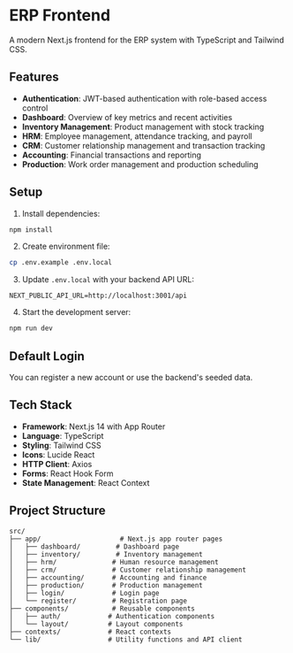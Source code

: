 # ERP Frontend

A modern Next.js frontend for the ERP system with TypeScript and Tailwind CSS.

## Features

- **Authentication**: JWT-based authentication with role-based access control
- **Dashboard**: Overview of key metrics and recent activities
- **Inventory Management**: Product management with stock tracking
- **HRM**: Employee management, attendance tracking, and payroll
- **CRM**: Customer relationship management and transaction tracking
- **Accounting**: Financial transactions and reporting
- **Production**: Work order management and production scheduling

## Setup

1. Install dependencies:
```bash
npm install
```

2. Create environment file:
```bash
cp .env.example .env.local
```

3. Update `.env.local` with your backend API URL:
```
NEXT_PUBLIC_API_URL=http://localhost:3001/api
```

4. Start the development server:
```bash
npm run dev
```

## Default Login

You can register a new account or use the backend's seeded data.

## Tech Stack

- **Framework**: Next.js 14 with App Router
- **Language**: TypeScript
- **Styling**: Tailwind CSS
- **Icons**: Lucide React
- **HTTP Client**: Axios
- **Forms**: React Hook Form
- **State Management**: React Context

## Project Structure

```
src/
├── app/                    # Next.js app router pages
│   ├── dashboard/         # Dashboard page
│   ├── inventory/         # Inventory management
│   ├── hrm/              # Human resource management
│   ├── crm/              # Customer relationship management
│   ├── accounting/       # Accounting and finance
│   ├── production/       # Production management
│   ├── login/            # Login page
│   └── register/         # Registration page
├── components/           # Reusable components
│   ├── auth/            # Authentication components
│   └── layout/          # Layout components
├── contexts/            # React contexts
└── lib/                 # Utility functions and API client
```